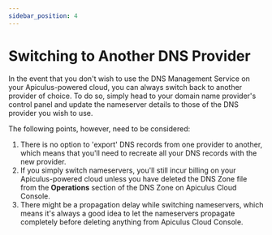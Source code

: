 ```yaml
---
sidebar_position: 4
---
```

# Switching to Another DNS Provider

In the event that you don't wish to use the DNS Management Service on your Apiculus-powered cloud, you can always switch back to another provider of choice. To do so, simply head to your domain name provider's control panel and update the nameserver details to those of the DNS provider you wish to use.

The following points, however, need to be considered:

1. There is no option to 'export' DNS records from one provider to another, which means that you'll need to recreate all your DNS records with the new provider.
2. If you simply switch nameservers, you'll still incur billing on your Apiculus-powered cloud unless you have deleted the DNS Zone file from the **Operations** section of the DNS Zone on Apiculus Cloud Console.
3. There might be a propagation delay while switching nameservers, which means it's always a good idea to let the nameservers propagate completely before deleting anything from Apiculus Cloud Console.
